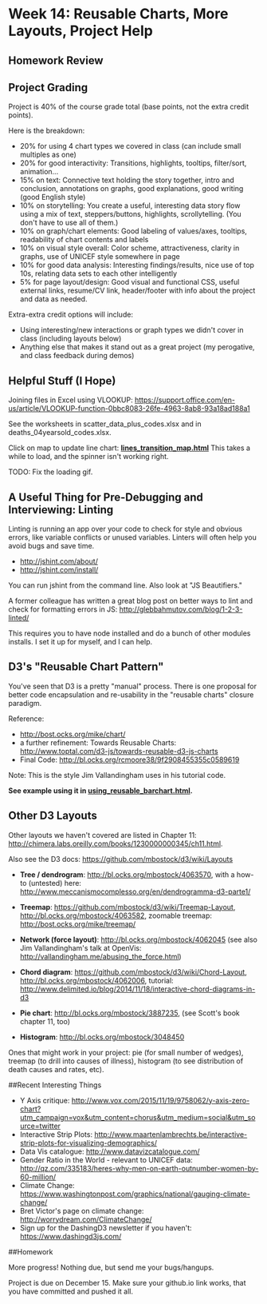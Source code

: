 
# Week 14: Reusable Charts, More Layouts, Project Help

## Homework Review


## Project Grading

Project is 40% of the course grade total (base points, not the extra credit points).

Here is the breakdown:

* 20% for using 4 chart types we covered in class (can include small multiples as one)
* 20% for good interactivity: Transitions, highlights, tooltips, filter/sort, animation...
* 15% on text: Connective text holding the story together, intro and conclusion, annotations on graphs, good explanations, good writing (good English style)
* 10% on storytelling: You create a useful, interesting data story flow using a mix of text, steppers/buttons, highlights, scrollytelling. (You don't have to use all of them.)
* 10% on graph/chart elements: Good labeling of values/axes, tooltips, readability of chart contents and labels
* 10% on visual style overall: Color scheme, attractiveness, clarity in graphs, use of UNICEF style somewhere in page
* 10% for good data analysis: Interesting findings/results, nice use of top 10s, relating data sets to each other intelligently
* 5% for page layout/design: Good visual and functional CSS, useful external links, resume/CV link, header/footer with info about the project and data as needed.

Extra-extra credit options will include:

* Using interesting/new interactions or graph types we didn't cover in class (including layouts below)
* Anything else that makes it stand out as a great project (my perogative, and class feedback during demos)


## Helpful Stuff (I Hope)

Joining files in Excel using VLOOKUP:
https://support.office.com/en-us/article/VLOOKUP-function-0bbc8083-26fe-4963-8ab8-93a18ad188a1

See the worksheets in scatter_data_plus_codes.xlsx and in deaths_04yearsold_codes.xlsx.

Click on map to update line chart: **[lines_transition_map.html](lines_transition_map.html)**  This takes a while to load, and the spinner isn't working right.

TODO: Fix the loading gif.



## A Useful Thing for Pre-Debugging and Interviewing: Linting

Linting is running an app over your code to check for style and obvious errors, like variable conflicts or unused variables.  Linters will often help you avoid bugs and save time.

* http://jshint.com/about/
* http://jshint.com/install/

You can run jshint from the command line. Also look at "JS Beautifiers."

A former colleague has written a great blog post on better ways to lint and check for formatting errors in JS:  http://glebbahmutov.com/blog/1-2-3-linted/

This requires you to have node installed and do a bunch of other modules installs.  I set it up for myself, and I can help.


## D3's "Reusable Chart Pattern"

You've seen that D3 is a pretty "manual" process.  There is one proposal for better code encapsulation and re-usability in the "reusable charts" closure paradigm.

Reference:

* http://bost.ocks.org/mike/chart/
* a further refinement: Towards Reusable Charts: http://www.toptal.com/d3-js/towards-reusable-d3-js-charts
* Final Code: http://bl.ocks.org/rcmoore38/9f2908455355c0589619

Note: This is the style Jim Vallandingham uses in his tutorial code.

**See example using it in [using_reusable_barchart.html](using_reusable_barchart.html).**


## Other D3 Layouts

Other layouts we haven't covered are listed in Chapter 11: http://chimera.labs.oreilly.com/books/1230000000345/ch11.html.

Also see the D3 docs: https://github.com/mbostock/d3/wiki/Layouts

* **Tree / dendrogram**: http://bl.ocks.org/mbostock/4063570, with a how-to (untested) here: http://www.meccanismocomplesso.org/en/dendrogramma-d3-parte1/

* **Treemap**: https://github.com/mbostock/d3/wiki/Treemap-Layout, http://bl.ocks.org/mbostock/4063582, zoomable treemap: http://bost.ocks.org/mike/treemap/

* **Network (force layout)**: http://bl.ocks.org/mbostock/4062045 (see also Jim Vallandingham's talk at OpenVis: http://vallandingham.me/abusing_the_force.html)

* **Chord diagram**: https://github.com/mbostock/d3/wiki/Chord-Layout, http://bl.ocks.org/mbostock/4062006, tutorial: http://www.delimited.io/blog/2014/11/18/interactive-chord-diagrams-in-d3

* **Pie chart**: http://bl.ocks.org/mbostock/3887235, (see Scott's book chapter 11, too)

* **Histogram**: http://bl.ocks.org/mbostock/3048450

Ones that might work in your project: pie (for small number of wedges), treemap (to drill into causes of illness), histogram (to see distribution of death causes and rates, etc).


##Recent Interesting Things

* Y Axis critique: http://www.vox.com/2015/11/19/9758062/y-axis-zero-chart?utm_campaign=vox&utm_content=chorus&utm_medium=social&utm_source=twitter
* Interactive Strip Plots: http://www.maartenlambrechts.be/interactive-strip-plots-for-visualizing-demographics/
* Data Vis catalogue: http://www.datavizcatalogue.com/
* Gender Ratio in the World - relevant to UNICEF data: http://qz.com/335183/heres-why-men-on-earth-outnumber-women-by-60-million/
* Climate Change: https://www.washingtonpost.com/graphics/national/gauging-climate-change/
* Bret Victor's page on climate change: http://worrydream.com/ClimateChange/
* Sign up for the DashingD3 newsletter if you haven't: https://www.dashingd3js.com/


##Homework

More progress!  Nothing due, but send me your bugs/hangups.

Project is due on December 15.  Make sure your github.io link works, that you have committed and pushed it all.


